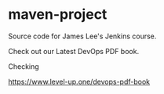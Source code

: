 # maven-project
Source code for James Lee's Jenkins course.

Check out our Latest DevOps PDF book.

Checking 

https://www.level-up.one/devops-pdf-book
